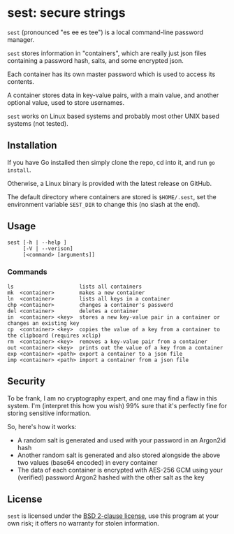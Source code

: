 # sest: secure strings
`sest` (pronounced "es ee es tee") is a local command-line password manager.

`sest` stores information in "containers", which are really just json files containing a password hash, salts, and some encrypted json.

Each container has its own master password which is used to access its contents.

A container stores data in key-value pairs, with a main value, and another optional value, used to store usernames.

`sest` works on Linux based systems and probably most other UNIX based systems (not tested).

## Installation
If you have Go installed then simply clone the repo, cd into it, and run `go install`.

Otherwise, a Linux binary is provided with the latest release on GitHub.

The default directory where containers are stored is `$HOME/.sest`, set the environment variable `SEST_DIR` to change this (no slash at the end).

## Usage
```
sest [-h | --help ] 
     [-V | --verison]
     [<command> [arguments]]
```

### Commands
```
ls                     lists all containers
mk  <container>        makes a new container
ln  <container>        lists all keys in a container
chp <container>        changes a container's password
del <container>        deletes a container
in  <container> <key>  stores a new key-value pair in a container or changes an existing key
cp  <container> <key>  copies the value of a key from a container to the clipboard (requires xclip)
rm  <container> <key>  removes a key-value pair from a container
out <container> <key>  prints out the value of a key from a container
exp <container> <path> export a container to a json file
imp <container> <path> import a container from a json file
```

## Security
To be frank, I am no cryptography expert, and one may find a flaw in this system. I'm (interpret this how you wish) 99% sure that it's perfectly fine for storing sensitive information.

So, here's how it works:
* A random salt is generated and used with your password in an Argon2id hash
* Another random salt is generated and also stored alongside the above two values (base64 encoded) in every container
* The data of each container is encrypted with AES-256 GCM using your (verified) password Argon2 hashed with the other salt as the key

## License
`sest` is licensed under the [BSD 2-clause license](https://github.com/tteeoo/sest/blob/master/LICENSE), use this program at your own risk; it offers no warranty for stolen information.
